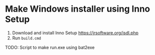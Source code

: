 # Make Windows installer using Inno Setup

1. Download and install Inno Setup https://jrsoftware.org/isdl.php
2. Run `build.cmd`

TODO:
Script to make run.exe using bat2exe